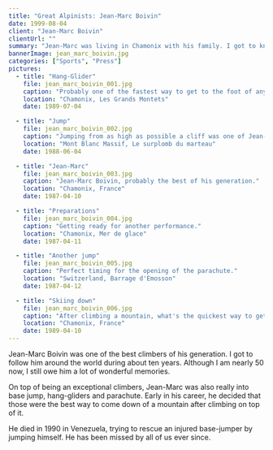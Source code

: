 ```yaml
---
title: "Great Alpinists: Jean-Marc Boivin"
date: 1999-08-04
client: "Jean-Marc Boivin"
clientUrl: ""
summary: "Jean-Marc was living in Chamonix with his family. I got to know him and was his photographer for about 10 years, before his tragic accident in 1990."
bannerImage: jean_marc_boivin.jpg
categories: ["Sports", "Press"]
pictures:
  - title: "Hang-Glider"
    file: jean_marc_boivin_001.jpg
    caption: "Probably one of the fastest way to get to the foot of any mountain before climbing it."
    location: "Chamonix, Les Grands Montets"
    date: 1989-07-04

  - title: "Jump"
    file: jean_marc_boivin_002.jpg
    caption: "Jumping from as high as possible a cliff was one of Jean-Marc's favourite game."
    location: "Mont Blanc Massif, Le surplomb du marteau"
    date: 1988-06-04

  - title: "Jean-Marc"
    file: jean_marc_boivin_003.jpg
    caption: "Jean-Marc Boivin, probably the best of his generation."
    location: "Chamonix, France"
    date: 1987-04-10

  - title: "Preparations"
    file: jean_marc_boivin_004.jpg
    caption: "Getting ready for another performance."
    location: "Chamonix, Mer de glace"
    date: 1987-04-11

  - title: "Another jump"
    file: jean_marc_boivin_005.jpg
    caption: "Perfect timing for the opening of the parachute."
    location: "Switzerland, Barrage d'Emosson"
    date: 1987-04-12

  - title: "Skiing down"
    file: jean_marc_boivin_006.jpg
    caption: "After climbing a mountain, what's the quickest way to get down so you can do another ascent the same day ?"
    location: "Chamonix, France"
    date: 1989-04-10
---
```


Jean-Marc Boivin was one of the best climbers of his generation. I got to follow him around the world during about ten years. Although I am nearly 50 now, I still owe him a lot of wonderful memories.

On top of being an exceptional climbers, Jean-Marc was also really into base jump, hang-gliders and parachute. Early in his career, he decided that those were the best way to come down of a mountain after climbing on top of it.

He died in 1990 in Venezuela, trying to rescue an injured base-jumper by jumping himself. He has been missed by all of us ever since.
